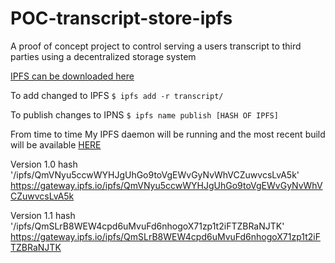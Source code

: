 # POC-transcript-store-ipfs

A proof of concept project to control serving a users transcript to third parties using a decentralized storage system

[IPFS can be downloaded here](https://ipfs.io/docs/install/)

To add changed to IPFS
```$ ipfs add -r transcript/```

To publish changes to IPNS
```$ ipfs name publish [HASH OF IPFS]```


From time to time My IPFS daemon will be running and the most recent build will be available [HERE](https://gateway.ipfs.io/ipns/Qmc9CHPwA3pJMkvyGHaB3r3TKUY7hsMcoFhhRZ4fQsXGGG)


Version 1.0 hash '/ipfs/QmVNyu5ccwWYHJgUhGo9toVgEWvGyNvWhVCZuwvcsLvA5k'
<https://gateway.ipfs.io/ipfs/QmVNyu5ccwWYHJgUhGo9toVgEWvGyNvWhVCZuwvcsLvA5k>

Version 1.1 hash '/ipfs/QmSLrB8WEW4cpd6uMvuFd6nhogoX71zp1t2iFTZBRaNJTK'
<https://gateway.ipfs.io/ipfs/QmSLrB8WEW4cpd6uMvuFd6nhogoX71zp1t2iFTZBRaNJTK>
